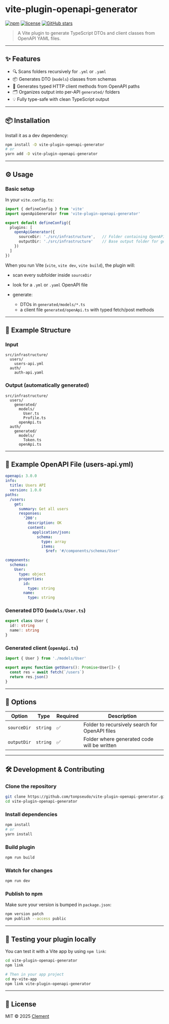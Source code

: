 
# vite-plugin-openapi-generator

[![npm](https://img.shields.io/npm/v/vite-plugin-openapi-generator.svg)](https://www.npmjs.com/package/vite-plugin-openapi-generator)
[![license](https://img.shields.io/npm/l/vite-plugin-openapi-generator.svg)](LICENSE)
[![GitHub stars](https://img.shields.io/github/stars/tonpseudo/vite-plugin-openapi-generator.svg)](https://github.com/tonpseudo/vite-plugin-openapi-generator)

> A Vite plugin to generate TypeScript DTOs and client classes from OpenAPI YAML files.

---

## ✨ Features

- 🔍 Scans folders recursively for `.yml` or `.yaml`
- 📦 Generates DTO (`models`) classes from schemas
- 🔧 Generates typed HTTP client methods from OpenAPI paths
- 🗂 Organizes output into per-API `generated/` folders
- 💡 Fully type-safe with clean TypeScript output

---

## 📦 Installation

Install it as a dev dependency:

```bash
npm install -D vite-plugin-openapi-generator
# or
yarn add -D vite-plugin-openapi-generator
````

---

## ⚙️ Usage

### Basic setup

In your `vite.config.ts`:

```ts
import { defineConfig } from 'vite'
import openApiGenerator from 'vite-plugin-openapi-generator'

export default defineConfig({
  plugins: [
    openApiGenerator({
      sourceDir: './src/infrastructure',   // Folder containing OpenAPI files
      outputDir: './src/infrastructure'    // Base output folder for generated code
    })
  ]
})
```

When you run Vite (`vite`, `vite dev`, `vite build`), the plugin will:

* scan every subfolder inside `sourceDir`
* look for a `.yml` or `.yaml` OpenAPI file
* generate:

  * DTOs in `generated/models/*.ts`
  * a client file `generated/openApi.ts` with typed fetch/post methods

---

## 🧱 Example Structure

### Input

```
src/infrastructure/
  users/
    users-api.yml
  auth/
    auth-api.yaml
```

### Output (automatically generated)

```
src/infrastructure/
  users/
    generated/
      models/
        User.ts
        Profile.ts
      openApi.ts
  auth/
    generated/
      models/
        Token.ts
      openApi.ts
```

---

## 🧪 Example OpenAPI File (users-api.yml)

```yaml
openapi: 3.0.0
info:
  title: Users API
  version: 1.0.0
paths:
  /users:
    get:
      summary: Get all users
      responses:
        '200':
          description: OK
          content:
            application/json:
              schema:
                type: array
                items:
                  $ref: '#/components/schemas/User'

components:
  schemas:
    User:
      type: object
      properties:
        id:
          type: string
        name:
          type: string
```

### Generated DTO (`models/User.ts`)

```ts
export class User {
  id!: string
  name!: string
}
```

### Generated client (`openApi.ts`)

```ts
import { User } from './models/User'

export async function getUsers(): Promise<User[]> {
  const res = await fetch(`/users`)
  return res.json()
}
```

---

## 🧩 Options

| Option      | Type     | Required | Description                                    |
| ----------- | -------- | -------- | ---------------------------------------------- |
| `sourceDir` | `string` | ✅        | Folder to recursively search for OpenAPI files |
| `outputDir` | `string` | ✅        | Folder where generated code will be written    |

---

## 🛠 Development & Contributing

### Clone the repository

```bash
git clone https://github.com/tonpseudo/vite-plugin-openapi-generator.git
cd vite-plugin-openapi-generator
```

### Install dependencies

```bash
npm install
# or
yarn install
```

### Build plugin

```bash
npm run build
```

### Watch for changes

```bash
npm run dev
```

### Publish to npm

Make sure your version is bumped in `package.json`:

```bash
npm version patch
npm publish --access public
```

---

## 🧪 Testing your plugin locally

You can test it with a Vite app by using `npm link`:

```bash
cd vite-plugin-openapi-generator
npm link

# Then in your app project
cd my-vite-app
npm link vite-plugin-openapi-generator
```

---

## 📜 License

MIT © 2025 [Clement](https://github.com/clement83)

